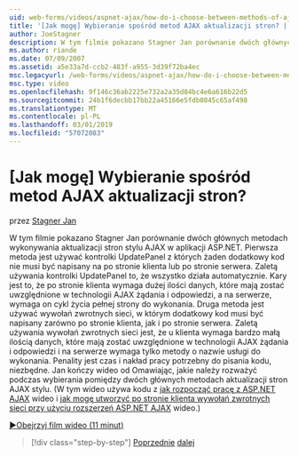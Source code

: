 ```yaml
---
uid: web-forms/videos/aspnet-ajax/how-do-i-choose-between-methods-of-ajax-page-updates
title: '[Jak mogę] Wybieranie spośród metod AJAX aktualizacji stron? | Microsoft Docs'
author: JoeStagner
description: W tym filmie pokazano Stagner Jan porównanie dwóch głównych metodach wykonywania aktualizacji stron stylu AJAX w aplikacji ASP.NET. Pierwsza metoda jest używać Upd...
ms.author: riande
ms.date: 07/09/2007
ms.assetid: a5e33a7d-ccb2-483f-a955-3d39f72ba4ec
msc.legacyurl: /web-forms/videos/aspnet-ajax/how-do-i-choose-between-methods-of-ajax-page-updates
msc.type: video
ms.openlocfilehash: 9f146c36ab2225e732a2a35d84bc4e6a616b22d5
ms.sourcegitcommit: 24b1f6decbb17bb22a45166e5fdb0845c65af498
ms.translationtype: MT
ms.contentlocale: pl-PL
ms.lasthandoff: 03/01/2019
ms.locfileid: "57072083"
---
```

<a name="how-do-i-choose-between-methods-of-ajax-page-updates"></a>[Jak mogę] Wybieranie spośród metod AJAX aktualizacji stron?
====================
przez [Stagner Jan](https://github.com/JoeStagner)

W tym filmie pokazano Stagner Jan porównanie dwóch głównych metodach wykonywania aktualizacji stron stylu AJAX w aplikacji ASP.NET. Pierwsza metoda jest używać kontrolki UpdatePanel z których żaden dodatkowy kod nie musi być napisany na po stronie klienta lub po stronie serwera. Zaletą używania kontrolki UpdatePanel to, że wszystko działa automatycznie. Kary jest to, że po stronie klienta wymaga dużej ilości danych, które mają zostać uwzględnione w technologii AJAX żądania i odpowiedzi, a na serwerze, wymaga on cykl życia pełnej strony do wykonania. Druga metoda jest używać wywołań zwrotnych sieci, w którym dodatkowy kod musi być napisany zarówno po stronie klienta, jak i po stronie serwera. Zaletą używania wywołań zwrotnych sieci jest, że u klienta wymaga bardzo małą ilością danych, które mają zostać uwzględnione w technologii AJAX żądania i odpowiedzi i na serwerze wymaga tylko metody o nazwie usługi do wykonania. Penality jest czas i nakład pracy potrzebny do pisania kodu, niezbędne. Jan kończy wideo od Omawiając, jakie należy rozważyć podczas wybierania pomiędzy dwóch głównych metodach aktualizacji stron AJAX stylu. (W tym wideo używa kodu z [jak rozpocząć pracę z ASP.NET AJAX](how-do-i-get-started-with-aspnet-ajax.md) wideo i [jak mogę utworzyć po stronie klienta wywołań zwrotnych sieci przy użyciu rozszerzeń ASP.NET AJAX](how-do-i-make-client-side-network-callbacks-with-aspnet-ajax.md) wideo.)

[&#9654;Obejrzyj film wideo (11 minut)](https://channel9.msdn.com/Blogs/ASP-NET-Site-Videos/how-do-i-choose-between-methods-of-ajax-page-updates)

> [!div class="step-by-step"]
> [Poprzednie](how-do-i-update-multiple-regions-of-a-page-with-aspnet-ajax.md)
> [dalej](how-do-i-use-other-javascript-user-interface-libraries-with-aspnet-ajax.md)
